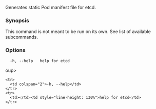 
Generates static Pod manifest file for etcd.

### Synopsis

This command is not meant to be run on its own. See list of available subcommands.

### Options

```
  -h, --help   help for etcd
```

oup>
    <col span="1" style="width: 10px;" />
    <col span="1" />
  </colgroup>
  <tbody>

    <tr>
      <td colspan="2">-h, --help</td>
    </tr>
    <tr>
      <td></td><td style="line-height: 130%">help for etcd</td>
    </tr>

  </tbody>
</table>



